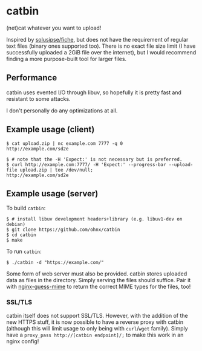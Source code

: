 # catbin

(net)cat whatever you want to upload!

Inspired by [solusipse/fiche](https://github.com/solusipse/fiche), but does not
have the requirement of regular text files (binary ones supported too).
There is no exact file size limit (I have successfully uploaded a 2GiB file over the internet),
but I would recommend finding a more purpose-built tool for larger files.

## Performance
catbin uses evented I/O through libuv, so hopefully it is pretty fast and
resistant to some attacks.

I don't personally do any optimizations at all.

## Example usage (client)

```
$ cat upload.zip | nc example.com 7777 -q 0
http://example.com/sd2e
```

```
$ # note that the -H 'Expect:' is not necessary but is preferred.
$ curl http://example.com:7777/ -H 'Expect:' --progress-bar --upload-file upload.zip | tee /dev/null;
http://example.com/sd2e
```

## Example usage (server)

To build `catbin`:
```
$ # install libuv development headers+library (e.g. libuv1-dev on debian)
$ git clone https://github.com/ohnx/catbin
$ cd catbin
$ make
```

To run `catbin`:
```
$ ./catbin -d "https://example.com/"
```

Some form of web server must also be provided. catbin stores uploaded data as files in the directory.
Simply serving the files should suffice. Pair it with [nginx-guess-mime](https://github.com/ohnx/nginx-guess-mime)
to return the correct MIME types for the files, too!

### SSL/TLS

catbin itself does not support SSL/TLS. However, with the addition of the new HTTPS stuff,
it is now possible to have a reverse proxy with catbin (although this will limit usage to
only being with `curl`/`wget` family). Simply have a `proxy_pass http://[catbin endpoint]/;`
to make this work in an nginx config!

